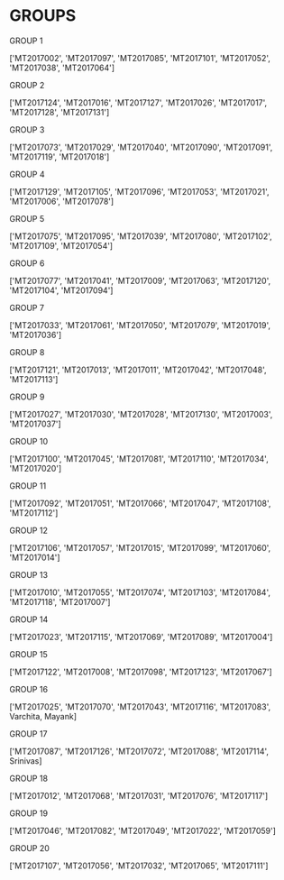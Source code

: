 # GROUPS
GROUP 1

['MT2017002', 'MT2017097', 'MT2017085', 'MT2017101', 'MT2017052', 'MT2017038', 'MT2017064']

GROUP 2

['MT2017124', 'MT2017016', 'MT2017127', 'MT2017026', 'MT2017017', 'MT2017128', 'MT2017131']

GROUP 3

['MT2017073', 'MT2017029', 'MT2017040', 'MT2017090', 'MT2017091', 'MT2017119', 'MT2017018']

GROUP 4

['MT2017129', 'MT2017105', 'MT2017096', 'MT2017053', 'MT2017021', 'MT2017006', 'MT2017078']

GROUP 5

['MT2017075', 'MT2017095', 'MT2017039', 'MT2017080', 'MT2017102', 'MT2017109', 'MT2017054']

GROUP 6

['MT2017077', 'MT2017041', 'MT2017009', 'MT2017063', 'MT2017120', 'MT2017104', 'MT2017094']

GROUP 7

['MT2017033', 'MT2017061', 'MT2017050', 'MT2017079', 'MT2017019', 'MT2017036']

GROUP 8

['MT2017121', 'MT2017013', 'MT2017011', 'MT2017042', 'MT2017048', 'MT2017113']

GROUP 9

['MT2017027', 'MT2017030', 'MT2017028', 'MT2017130', 'MT2017003', 'MT2017037']

GROUP 10

['MT2017100', 'MT2017045', 'MT2017081', 'MT2017110', 'MT2017034', 'MT2017020']

GROUP 11

['MT2017092', 'MT2017051', 'MT2017066', 'MT2017047', 'MT2017108', 'MT2017112']

GROUP 12

['MT2017106', 'MT2017057', 'MT2017015', 'MT2017099', 'MT2017060', 'MT2017014']

GROUP 13

['MT2017010', 'MT2017055', 'MT2017074', 'MT2017103', 'MT2017084', 'MT2017118',
'MT2017007']

GROUP 14

['MT2017023', 'MT2017115', 'MT2017069', 'MT2017089', 'MT2017004']

GROUP 15

['MT2017122', 'MT2017008', 'MT2017098', 'MT2017123', 'MT2017067']

GROUP 16

['MT2017025', 'MT2017070', 'MT2017043', 'MT2017116', 'MT2017083', Varchita,
Mayank]

GROUP 17

['MT2017087', 'MT2017126', 'MT2017072', 'MT2017088', 'MT2017114', Srinivas]

GROUP 18

['MT2017012', 'MT2017068', 'MT2017031', 'MT2017076', 'MT2017117']

GROUP 19

['MT2017046', 'MT2017082', 'MT2017049', 'MT2017022', 'MT2017059']

GROUP 20

['MT2017107', 'MT2017056', 'MT2017032', 'MT2017065', 'MT2017111']
